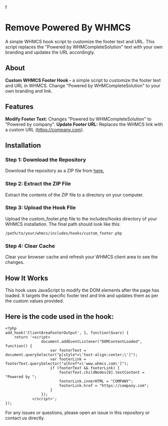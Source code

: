 f
# Remove Powered By WHMCS

A simple WHMCS hook script to customize the footer text and URL. This script replaces the "Powered by WHMCompleteSolution" text with your own branding and updates the URL accordingly.
## About

**Custom WHMCS Footer Hook -** a simple script to customize the footer text and URL in WHMCS. Change "Powered by WHMCompleteSolution" to your own branding and link.
## Features

**Modify Footer Text:** Changes "Powered by WHMCompleteSolution" to "Powered by company".
**Update Footer URL:** Replaces the WHMCS link with a custom URL (https://company.com).

## Installation
### Step 1: Download the Repository

Download the repository as a ZIP file from [here.](https://github.com/fonixgm/Remove-Powered-By-WHMCS/archive/refs/heads/main.zip)
### Step 2: Extract the ZIP File

Extract the contents of the ZIP file to a directory on your computer.
### Step 3: Upload the Hook File

Upload the custom_footer.php file to the includes/hooks directory of your WHMCS installation. The final path should look like this:

    /path/to/your/whmcs/includes/hooks/custom_footer.php

### Step 4: Clear Cache

Clear your browser cache and refresh your WHMCS client area to see the changes.
## How It Works

This hook uses JavaScript to modify the DOM elements after the page has loaded. It targets the specific footer text and link and updates them as per the custom values provided.

## Here is the code used in the hook:

    <?php
    add_hook('ClientAreaFooterOutput', 1, function($vars) {
        return '<script>
                    document.addEventListener("DOMContentLoaded", function() {
                        var footerText = document.querySelector("p[style*=\'text-align:center;\']");
                        var footerLink = footerText.querySelector("a[href*=\'www.whmcs.com\']");
                        if (footerText && footerLink) {
                            footerText.childNodes[0].textContent = "Powered by ";
                            footerLink.innerHTML = "COMPANY";
                            footerLink.href = "https://company.com";
                        }
                    });
                </script>';
    });


For any issues or questions, please open an issue in this repository or contact us directly.
